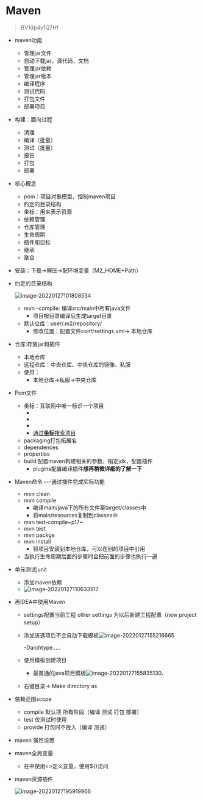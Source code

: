 

# Maven

> BV1dp4y1Q7Hf

+ maven功能

  + 管理jar文件
  + 自动下载jar，源代码，文档
  + 管理jar依赖
  + 管理jar版本
  + 编译程序
  + 测试代码
  + 打包文件
  + 部署项目

+ 构建：面向过程

  + 清理
  + 编译（批量）
  + 测试（批量）
  + 报告
  + 打包
  + 部署

+ 核心概念

  + pom：项目对象模型，控制maven项目
  + 约定的目录结构
  + 坐标：用来表示资源
  + 依赖管理
  + 仓库管理
  + 生命周期
  + 插件和目标
  + 继承
  + 聚合

+ 安装：下载->解压->配环境变量（M2_HOME+Path）

+ 约定的目录结构

  ![image-20220127101808534](https://cdn.jsdelivr.net/gh/innnky/images@master/uPic/image-20220127101808534.png)

  + mvn -compile: 编译src/main中所有java文件
    + 项目根目录编译后生成target目录
  + 默认仓库：user/.m2/repository/
    + 修改位置：配置文件conf/settings.xml->    <localRepository>本地仓库</localRepository>

+ 仓库:存放jar和插件

  + 本地仓库
  + 远程仓库：中央仓库、中央仓库的镜像、私服
  + 使用：
    + 本地仓库->私服->中央仓库

+ Pom文件

  + 坐标：互联网中唯一标识一个项目
    + <groupId>
    + <artifactId>
    + <version>
    + [通过**坐标**搜索项目](https://mvnrepository.com/)
  + packaging打包拓展名
  + dependences
  + properties
  + build:配置maven构建相关的参数，指定jdk，配置插件
    + plugins配置编译插件**想再稍微详细的了解一下**

+ Maven命令 ---通过插件完成实际功能

  + mvn clean
  + mvn compile
    + 编译main/java下的所有文件至target/classes中
    + 将main/resources复制到classes中 
  + mvn test-compile~p17~
  + mvn test
  + mvn packge
  + mvn install
    + 将项目安装到本地仓库，可以在别的项目中引用
  + 当执行生命周期后面的步骤时会把前面的步骤也执行一遍

+ 单元测试junit

  + 添加maven依赖
  + ![image-20220127110633517](https://cdn.jsdelivr.net/gh/innnky/images@master/uPic/image-20220127110633517.png)
  
+ 再IDEA中使用Maven

  + settings配置当前工程 other settings 为以后新建工程配置（new project setup）

  + 添加该选项后不会自动下载模板![image-20220127155218665](https://cdn.jsdelivr.net/gh/innnky/images@master/uPic/image-20220127155218665.png)

    -Darchtype.....

  + 使用模板创建项目

    + 最普通的java项目模板![image-20220127155835130](https://cdn.jsdelivr.net/gh/innnky/images@master/uPic/image-20220127155835130.png)、

  + 右键目录-> Make directory as
  
+ 依赖范围scope

  + compile 默认项 所有阶段（编译 测试 打包 部署）
  + test 仅测试时使用
  + provide 打包时不放入（编译 测试）

+ maven 属性设置

+ maven全局变量

  + 在<properties>中使用<>定义变量，使用${}访问

+ maven资源插件

  ![image-20220127195919966](https://cdn.jsdelivr.net/gh/innnky/images@master/uPic/image-20220127195919966.png)

  